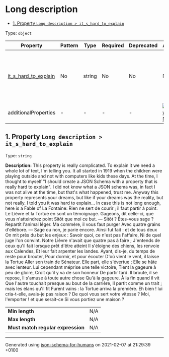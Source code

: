 # Long description

- [1. Property `Long description > it_s_hard_to_explain`](#it_s_hard_to_explain)

Type: `object`

| Property | Pattern | Type | Required | Deprecated | Additional | Description |
| -------- | ------- | ---- | -------- | ---------- | ---------- | ----------- |
| [it_s_hard_to_explain](#it_s_hard_to_explain)|No|string|No|No| No|This property is really complicated. To explain it we need a whole lot of text,  ...|
  | additionalProperties | - | - | - | - |  [![made-with-Markdown](https://img.shields.io/badge/Any%20type-allowed-green)](# "Additional Properties of any type are allowed.") | - |

## <a name="it_s_hard_to_explain"></a>1. Property `Long description > it_s_hard_to_explain`

Type: `string`

**Description:** This property is really complicated. To explain it we need a whole lot of text, I'm telling you. It all started in 1919 when the children were playing outside and not with computers like kids these days. At the time, I thought to myself "I should create a JSON Schema with a property that is really hard to explain". I did not know what a JSON schema was, in fact I was not alive at the time, but that's what happened, trust me. Anyway this property represents your dreams, but like if your dreams was the reality, but not really. I told you it was hard to explain... In case this is not long enough, here is a Fable of La Fontaine: Rien ne sert de courir ; il faut partir à point. Le Lièvre et la Tortue en sont un témoignage. Gageons, dit celle-ci, que vous n'atteindrez point Sitôt que moi ce but. — Sitôt ? Êtes-vous sage ? Repartit l'animal léger. Ma commère, il vous faut purger Avec quatre grains d'ellébore. — Sage ou non, je parie encore. Ainsi fut fait : et de tous deux On mit près du but les enjeux : Savoir quoi, ce n'est pas l'affaire, Ni de quel juge l'on convint. Notre Lièvre n'avait que quatre pas à faire ; J'entends de ceux qu'il fait lorsque prêt d'être atteint Il s'éloigne des chiens, les renvoie aux Calendes, Et leur fait arpenter les landes. Ayant, dis-je, du temps de reste pour brouter, Pour dormir, et pour écouter D'où vient le vent, il laisse la Tortue Aller son train de Sénateur. Elle part, elle s'évertue ; Elle se hâte avec lenteur. Lui cependant méprise une telle victoire, Tient la gageure à peu de gloire, Croit qu'il y va de son honneur De partir tard. Il broute, il se repose, Il s'amuse à toute autre chose Qu'à la gageure. À la fin quand il vit Que l'autre touchait presque au bout de la carrière, Il partit comme un trait ; mais les élans qu'il fit Furent vains : la Tortue arriva la première. Eh bien ! lui cria-t-elle, avais-je pas raison ? De quoi vous sert votre vitesse ? Moi, l'emporter ! et que serait-ce Si vous portiez une maison ?

<table>
 	<tr>
    <td><b>Min length</b></td>
    <td>N/A</td>
 	</tr>
	<tr>
    <td><b>Max length</b></td>
    <td>N/A</td>
	</tr>
    <tr>
    <td><b>Must match regular expression</b></td>
    <td>N/A</td>
	</tr>
</table>

----------------------------------------------------------------------------------------------------------------------------
Generated using [json-schema-for-humans](https://github.com/coveooss/json-schema-for-humans) on 2021-02-07 at 21:29:39 +0100